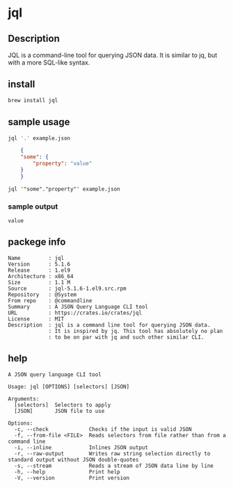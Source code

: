 # jql

## Description

JQL is a command-line tool for querying JSON data. It is similar to jq, but with a more SQL-like syntax.

## install

```bash
brew install jql
```

## sample usage

```bash
jql '.' example.json
```

```json
    {
    "some": {
        "property": "value"
    }
    }
```

```
jql '"some"."property"' example.json
```

### sample output
    
```
value
```

## packege info

```
Name         : jql
Version      : 5.1.6
Release      : 1.el9
Architecture : x86_64
Size         : 1.1 M
Source       : jql-5.1.6-1.el9.src.rpm
Repository   : @System
From repo    : @commandline
Summary      : A JSON Query Language CLI tool
URL          : https://crates.io/crates/jql
License      : MIT
Description  : jql is a command line tool for querying JSON data.
             : It is inspired by jq. This tool has absolutely no plan
             : to be on par with jq and such other similar CLI.
```

## help

```
A JSON query language CLI tool

Usage: jql [OPTIONS] [selectors] [JSON]

Arguments:
  [selectors]  Selectors to apply
  [JSON]       JSON file to use

Options:
  -c, --check             Checks if the input is valid JSON
  -f, --from-file <FILE>  Reads selectors from file rather than from a command line
  -i, --inline            Inlines JSON output
  -r, --raw-output        Writes raw string selection directly to standard output without JSON double-quotes
  -s, --stream            Reads a stream of JSON data line by line
  -h, --help              Print help
  -V, --version           Print version
```
